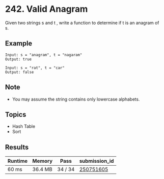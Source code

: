 # 242. Valid Anagram

Given two strings s and t , write a function to determine if t is an anagram of s.

## Example

```
Input: s = "anagram", t = "nagaram"
Output: true
```

```
Input: s = "rat", t = "car"
Output: false
```

## Note

- You may assume the string contains only lowercase alphabets.

## Topics

- Hash Table
- Sort

## Results

| Runtime | Memory  | Pass    | submission_id                                                   |
| ------- | ------- | ------- | --------------------------------------------------------------- |
| 60 ms   | 36.4 MB | 34 / 34 | [250751605](https://leetcode.com/submissions/detail/250751605/) |

